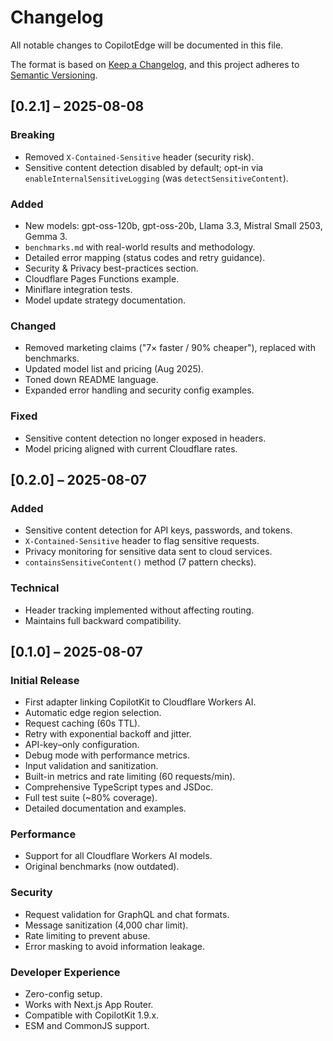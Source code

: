 # Changelog

All notable changes to CopilotEdge will be documented in this file.

The format is based on [Keep a Changelog](https://keepachangelog.com/en/1.0.0/),
and this project adheres to [Semantic Versioning](https://semver.org/spec/v2.0.0.html).

## [0.2.1] – 2025-08-08

### Breaking
- Removed `X-Contained-Sensitive` header (security risk).
- Sensitive content detection disabled by default; opt-in via `enableInternalSensitiveLogging` (was `detectSensitiveContent`).

### Added
- New models: gpt-oss-120b, gpt-oss-20b, Llama 3.3, Mistral Small 2503, Gemma 3.
- `benchmarks.md` with real-world results and methodology.
- Detailed error mapping (status codes and retry guidance).
- Security & Privacy best-practices section.
- Cloudflare Pages Functions example.
- Miniflare integration tests.
- Model update strategy documentation.

### Changed
- Removed marketing claims ("7× faster / 90% cheaper"), replaced with benchmarks.
- Updated model list and pricing (Aug 2025).
- Toned down README language.
- Expanded error handling and security config examples.

### Fixed
- Sensitive content detection no longer exposed in headers.
- Model pricing aligned with current Cloudflare rates.

## [0.2.0] – 2025-08-07

### Added
- Sensitive content detection for API keys, passwords, and tokens.
- `X-Contained-Sensitive` header to flag sensitive requests.
- Privacy monitoring for sensitive data sent to cloud services.
- `containsSensitiveContent()` method (7 pattern checks).

### Technical
- Header tracking implemented without affecting routing.
- Maintains full backward compatibility.

## [0.1.0] – 2025-08-07

### Initial Release
- First adapter linking CopilotKit to Cloudflare Workers AI.
- Automatic edge region selection.
- Request caching (60s TTL).
- Retry with exponential backoff and jitter.
- API-key–only configuration.
- Debug mode with performance metrics.
- Input validation and sanitization.
- Built-in metrics and rate limiting (60 requests/min).
- Comprehensive TypeScript types and JSDoc.
- Full test suite (~80% coverage).
- Detailed documentation and examples.

### Performance
- Support for all Cloudflare Workers AI models.
- Original benchmarks (now outdated).

### Security
- Request validation for GraphQL and chat formats.
- Message sanitization (4,000 char limit).
- Rate limiting to prevent abuse.
- Error masking to avoid information leakage.

### Developer Experience
- Zero-config setup.
- Works with Next.js App Router.
- Compatible with CopilotKit 1.9.x.
- ESM and CommonJS support.